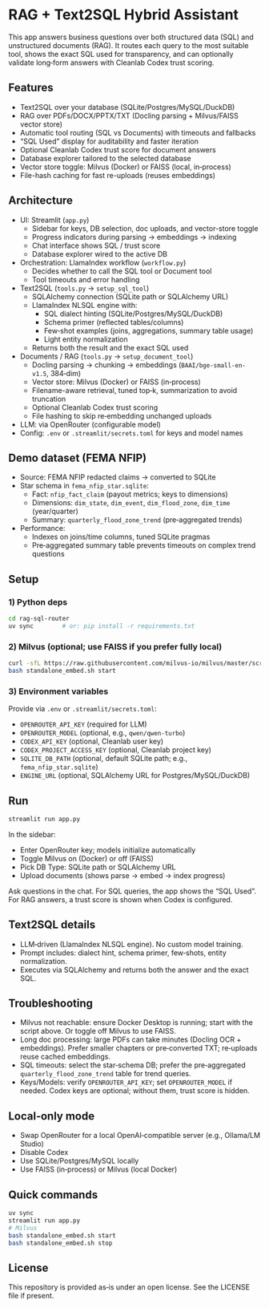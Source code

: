 # RAG + Text2SQL Hybrid Assistant

This app answers business questions over both structured data (SQL) and unstructured documents (RAG). It routes each query to the most suitable tool, shows the exact SQL used for transparency, and can optionally validate long‑form answers with Cleanlab Codex trust scoring.

## Features

- Text2SQL over your database (SQLite/Postgres/MySQL/DuckDB)
- RAG over PDFs/DOCX/PPTX/TXT (Docling parsing + Milvus/FAISS vector store)
- Automatic tool routing (SQL vs Documents) with timeouts and fallbacks
- “SQL Used” display for auditability and faster iteration
- Optional Cleanlab Codex trust score for document answers
- Database explorer tailored to the selected database
- Vector store toggle: Milvus (Docker) or FAISS (local, in‑process)
- File-hash caching for fast re-uploads (reuses embeddings)

## Architecture

- UI: Streamlit (`app.py`)
  - Sidebar for keys, DB selection, doc uploads, and vector-store toggle
  - Progress indicators during parsing → embeddings → indexing
  - Chat interface shows SQL / trust score
  - Database explorer wired to the active DB
- Orchestration: LlamaIndex workflow (`workflow.py`)
  - Decides whether to call the SQL tool or Document tool
  - Tool timeouts and error handling
- Text2SQL (`tools.py` → `setup_sql_tool`)
  - SQLAlchemy connection (SQLite path or SQLAlchemy URL)
  - LlamaIndex NLSQL engine with:
    - SQL dialect hinting (SQLite/Postgres/MySQL/DuckDB)
    - Schema primer (reflected tables/columns)
    - Few‑shot examples (joins, aggregations, summary table usage)
    - Light entity normalization
  - Returns both the result and the exact SQL used
- Documents / RAG (`tools.py` → `setup_document_tool`)
  - Docling parsing → chunking → embeddings (`BAAI/bge-small-en-v1.5`, 384‑dim)
  - Vector store: Milvus (Docker) or FAISS (in‑process)
  - Filename-aware retrieval, tuned top‑k, summarization to avoid truncation
  - Optional Cleanlab Codex trust scoring
  - File hashing to skip re‑embedding unchanged uploads
- LLM: via OpenRouter (configurable model)
- Config: `.env` or `.streamlit/secrets.toml` for keys and model names

## Demo dataset (FEMA NFIP)

- Source: FEMA NFIP redacted claims → converted to SQLite
- Star schema in `fema_nfip_star.sqlite`:
  - Fact: `nfip_fact_claim` (payout metrics; keys to dimensions)
  - Dimensions: `dim_state`, `dim_event`, `dim_flood_zone`, `dim_time` (year/quarter)
  - Summary: `quarterly_flood_zone_trend` (pre‑aggregated trends)
- Performance:
  - Indexes on joins/time columns, tuned SQLite pragmas
  - Pre‑aggregated summary table prevents timeouts on complex trend questions

## Setup

### 1) Python deps
```bash
cd rag-sql-router
uv sync        # or: pip install -r requirements.txt
```

### 2) Milvus (optional; use FAISS if you prefer fully local)
```bash
curl -sfL https://raw.githubusercontent.com/milvus-io/milvus/master/scripts/standalone_embed.sh -o standalone_embed.sh
bash standalone_embed.sh start
```

### 3) Environment variables
Provide via `.env` or `.streamlit/secrets.toml`:

- `OPENROUTER_API_KEY` (required for LLM)
- `OPENROUTER_MODEL` (optional, e.g., `qwen/qwen-turbo`)
- `CODEX_API_KEY` (optional, Cleanlab user key)
- `CODEX_PROJECT_ACCESS_KEY` (optional, Cleanlab project key)
- `SQLITE_DB_PATH` (optional, default SQLite path; e.g., `fema_nfip_star.sqlite`)
- `ENGINE_URL` (optional, SQLAlchemy URL for Postgres/MySQL/DuckDB)

## Run

```bash
streamlit run app.py
```

In the sidebar:
- Enter OpenRouter key; models initialize automatically
- Toggle Milvus on (Docker) or off (FAISS)
- Pick DB Type: SQLite path or SQLAlchemy URL
- Upload documents (shows parse → embed → index progress)

Ask questions in the chat. For SQL queries, the app shows the “SQL Used”. For RAG answers, a trust score is shown when Codex is configured.

## Text2SQL details

- LLM‑driven (LlamaIndex NLSQL engine). No custom model training.
- Prompt includes: dialect hint, schema primer, few‑shots, entity normalization.
- Executes via SQLAlchemy and returns both the answer and the exact SQL.

## Troubleshooting

- Milvus not reachable: ensure Docker Desktop is running; start with the script above. Or toggle off Milvus to use FAISS.
- Long doc processing: large PDFs can take minutes (Docling OCR + embeddings). Prefer smaller chapters or pre‑converted TXT; re‑uploads reuse cached embeddings.
- SQL timeouts: select the star‑schema DB; prefer the pre‑aggregated `quarterly_flood_zone_trend` table for trend queries.
- Keys/Models: verify `OPENROUTER_API_KEY`; set `OPENROUTER_MODEL` if needed. Codex keys are optional; without them, trust score is hidden.

## Local‑only mode

- Swap OpenRouter for a local OpenAI‑compatible server (e.g., Ollama/LM Studio)
- Disable Codex
- Use SQLite/Postgres/MySQL locally
- Use FAISS (in‑process) or Milvus (local Docker)

## Quick commands

```bash
uv sync
streamlit run app.py
# Milvus
bash standalone_embed.sh start
bash standalone_embed.sh stop
```

## License

This repository is provided as‑is under an open license. See the LICENSE file if present.
